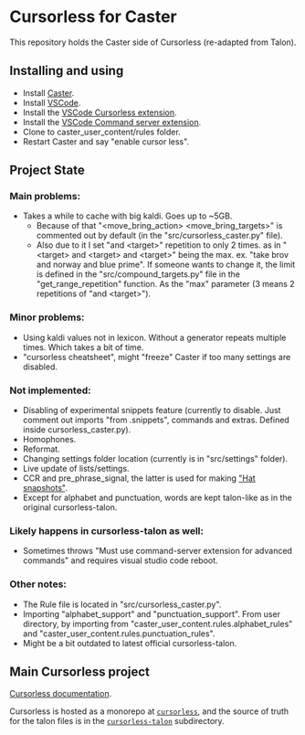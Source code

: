 # Cursorless for Caster
This repository holds the Caster side of Cursorless (re-adapted from Talon).

## Installing and using
* Install [Caster](https://github.com/dictation-toolbox/Caster).
* Install [VSCode](https://code.visualstudio.com).
* Install the [VSCode Cursorless extension](https://marketplace.visualstudio.com/items?itemName=pokey.cursorless).
* Install the [VSCode Command server extension](https://marketplace.visualstudio.com/items?itemName=pokey.command-server).
* Clone to caster_user_content/rules folder.
* Restart Caster and say "enable cursor less".

## Project State
### Main problems:
* Takes a while to cache with big kaldi. Goes up to ~5GB.
	* Because of that "\<move_bring_action\> \<move_bring_targets\>" is commented out by default (in the "src/cursorless_caster.py" file).
	* Also due to it I set "and \<target\>" repetition to only 2 times.
	as in "\<target\> and \<target\> and \<target\>" being the max. 
	ex. "take brov and norway and blue prime".
	  If someone wants to change it, the limit is defined in the "src/compound_targets.py" file in the "get_range_repetition" function. As the "max" parameter (3 means 2 repetitions of "and \<target\>").

### Minor problems:
* Using kaldi values not in lexicon. Without a generator repeats multiple times. Which takes a bit of time.
* "cursorless cheatsheet", might "freeze" Caster if too many settings are disabled.	

### Not implemented:
* Disabling of experimental snippets feature (currently to disable. Just comment out imports "from .snippets", commands and extras. Defined inside cursorless_caster.py).
* Homophones.
* Reformat.
* Changing settings folder location (currently is in "src/settings" folder).
* Live update of lists/settings.
* CCR and pre_phrase_signal, the latter is used for making ["Hat snapshots"](https://www.cursorless.org/docs/contributing/architecture/hat-snapshots/).
* Except for alphabet and punctuation, words are kept talon-like as in the original cursorless-talon.

### Likely happens in cursorless-talon as well:
* Sometimes throws "Must use command-server extension for advanced commands"
		and requires visual studio code reboot.
		
### Other notes:
* The Rule file is located in "src/cursorless_caster.py". 
* Importing "alphabet_support" and "punctuation_support". From user directory, by importing from "caster_user_content.rules.alphabet_rules" and "caster_user_content.rules.punctuation_rules".
* Might be a bit outdated to latest official cursorless-talon.	

## Main Cursorless project
[Cursorless documentation](https://www.cursorless.org/docs/).

Cursorless is hosted as a monorepo at [`cursorless`](https://github.com/cursorless-dev/cursorless), and the source of truth for the talon files is in the [`cursorless-talon`](https://github.com/cursorless-dev/cursorless/tree/main/cursorless-talon) subdirectory.
